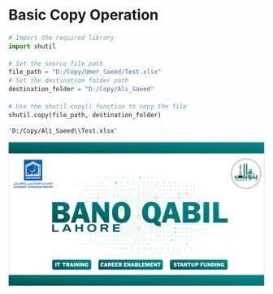 # Basic Copy Operation


```python
# Import the required library
import shutil

# Set the source file path
file_path = "D:/Copy/Umer_Saeed/Test.xlsx"
# Set the destination folder path
destination_folder = "D:/Copy/Ali_Saeed"

# Use the shutil.copy() function to copy the file
shutil.copy(file_path, destination_folder)
```




    'D:/Copy/Ali_Saeed\\Test.xlsx'



![](https://github.com/Umersaeed81/File_Management_Operations/blob/main/log/pic1.png?raw=true)

